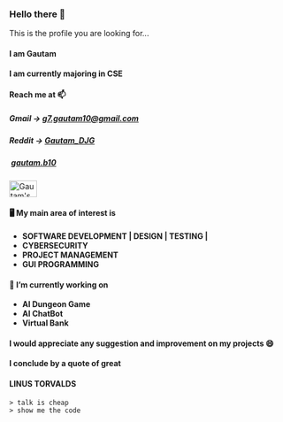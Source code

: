 ### Hello there 👋
This is the profile you are looking for...

#### I am **Gautam**

#### I am currently majoring in CSE

#### Reach me at 📫
##### Gmail -> g7.gautam10@gmail.com
##### Reddit -> <a href="https://www.reddit.com/user/Gautam_DJG/"> Gautam_DJG </a>
##### <img src="" /> <a href="https://instagram.com/gautam.b10"> gautam.b10 </a>

<a href="https://dev.to/magnificio777"> <img src="https://d2fltix0v2e0sb.cloudfront.net/dev-badge.svg" alt="Gautam's DEV Profile" height="30" width="50"> </a>

#### 🖥️ My main area of interest is 

- **SOFTWARE DEVELOPMENT | DESIGN | TESTING |**
- **CYBERSECURITY**
- **PROJECT MANAGEMENT**
- **GUI PROGRAMMING**

#### 🔭 I’m currently working on 
- **AI Dungeon Game**
- **AI ChatBot**
- **Virtual Bank**

#### I would appreciate any suggestion and improvement on my projects 😄

#### I conclude by a quote of great 
#### LINUS TORVALDS
    > talk is cheap
    > show me the code
    
    
<!--
**gautam7-github/gautam7-github** is a ✨ _special_ ✨ repository because its `README.md` (this file) appears on your GitHub profile.

Here are some ideas to get you started:

- 🔭 I’m currently working on ...
- 🌱 I’m currently learning ...
- 👯 I’m looking to collaborate on ...
- 🤔 I’m looking for help with ...
- 💬 Ask me about ...
- 📫 How to reach me: ...
- 😄 Pronouns: ...
- ⚡ Fun fact: ...
-->
